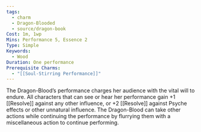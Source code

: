 ```yaml
---
tags:
  - charm
  - Dragon-Blooded
  - source/dragon-book
Cost: 1m, 1wp
Mins: Performance 5, Essence 2
Type: Simple
Keywords:
  - Wood
Duration: One performance
Prerequisite Charms:
  - "[[Soul-Stirring Performance]]"
---
```

The Dragon-Blood’s performance charges her audience with the vital will to endure. All characters that can see or hear her performance gain +1 [[Resolve]] against any other influence, or +2 [[Resolve]] against Psyche effects or other unnatural influence. The Dragon-Blood can take other actions while continuing the performance by flurrying them with a miscellaneous action to continue performing.